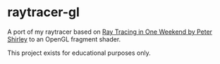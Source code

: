 # raytracer-gl

A port of my raytracer based on [Ray Tracing in One Weekend by Peter Shirley](https://raytracing.github.io/books/RayTracingInOneWeekend.html) to an OpenGL fragment shader.

This project exists for educational purposes only.